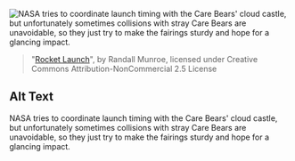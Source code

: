 ![NASA tries to coordinate launch timing with the Care Bears' cloud castle, but unfortunately sometimes collisions with stray Care Bears are unavoidable, so they just try to make the fairings sturdy and hope for a glancing impact.](https://imgs.xkcd.com/comics/rocket_launch.png)
> "[Rocket Launch](https://xkcd.com/2087/)", by Randall Munroe, licensed under Creative Commons Attribution-NonCommercial 2.5 License

## Alt Text
NASA tries to coordinate launch timing with the Care Bears' cloud castle, but unfortunately sometimes collisions with stray Care Bears are unavoidable, so they just try to make the fairings sturdy and hope for a glancing impact.
